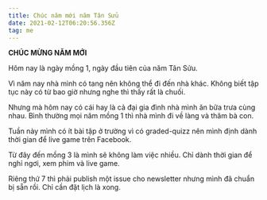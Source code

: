 ```yaml
---
title: Chúc năm mới năm Tân Sửu
date: 2021-02-12T06:20:56.356Z
tag: me
---
```

**CHÚC MỪNG NĂM MỚI**

Hôm nay là ngày mồng 1, ngày đầu tiên của năm Tân Sửu.

Vì năm nay nhà mình có tang nên không thể đi đến nhà khác. Không biết tập tục này có từ bao giờ nhưng nghe thì thấy rất là chuối.

Nhưng mà hôm nay có cái hay là cả đại gia đình nhà mình ăn bữa trưa cùng nhau. Bình thường mọi năm mồng 1 thì nhà mình đi về làng và thăm bà con.

Tuần này mình có ít bài tập ở trường vì có graded-quizz nên mình định dành thời gian để live game trên Facebook.

Từ đây đến mồng 3 là mình sẽ không làm việc nhiều. Chỉ dành thời gian để nghỉ ngơi, xem phim và live game. 

Riêng thứ 7 thì phải publish một issue cho newsletter nhưng mình đã chuẩn bị sẵn rồi. Chỉ cần đặt lịch là xong.